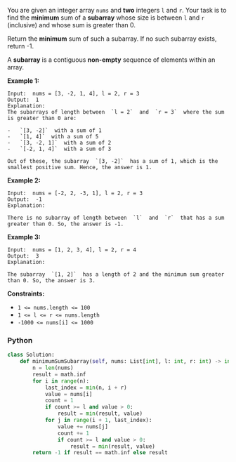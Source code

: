 You are given an integer array  `nums`  and  **two**  integers  `l`  and  `r`. Your task is to find the  **minimum**
sum of a  **subarray**  whose size is between  `l`  and  `r`  (inclusive) and whose sum is greater than 0.

Return the  **minimum**  sum of such a subarray. If no such subarray exists, return -1.

A  **subarray**  is a contiguous  **non-empty**  sequence of elements within an array.

**Example 1:**

```
Input:  nums = [3, -2, 1, 4], l = 2, r = 3
Output:  1
Explanation:
The subarrays of length between  `l = 2`  and  `r = 3`  where the sum is greater than 0 are:

-   `[3, -2]`  with a sum of 1
-   `[1, 4]`  with a sum of 5
-   `[3, -2, 1]`  with a sum of 2
-   `[-2, 1, 4]`  with a sum of 3

Out of these, the subarray  `[3, -2]`  has a sum of 1, which is the smallest positive sum. Hence, the answer is 1.
```

**Example 2:**

```
Input:  nums = [-2, 2, -3, 1], l = 2, r = 3
Output:  -1
Explanation:

There is no subarray of length between  `l`  and  `r`  that has a sum greater than 0. So, the answer is -1.
```

**Example 3:**

```
Input:  nums = [1, 2, 3, 4], l = 2, r = 4
Output:  3
Explanation:

The subarray  `[1, 2]`  has a length of 2 and the minimum sum greater than 0. So, the answer is 3.
```

**Constraints:**

- `1 <= nums.length <= 100`
- `1 <= l <= r <= nums.length`
- `-1000 <= nums[i] <= 1000`

### Python

```python
class Solution:
    def minimumSumSubarray(self, nums: List[int], l: int, r: int) -> int:
        n = len(nums)
        result = math.inf
        for i in range(n):
            last_index = min(n, i + r)
            value = nums[i]
            count = 1
            if count >= l and value > 0:
                result = min(result, value)
            for j in range(i + 1, last_index):
                value += nums[j]
                count += 1
                if count >= l and value > 0:
                    result = min(result, value)
        return -1 if result == math.inf else result
```